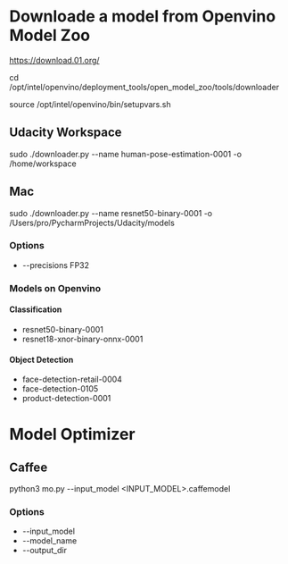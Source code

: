 # Downloade a model from Openvino Model Zoo
https://download.01.org/


cd /opt/intel/openvino/deployment_tools/open_model_zoo/tools/downloader

source /opt/intel/openvino/bin/setupvars.sh


## Udacity Workspace
sudo ./downloader.py --name human-pose-estimation-0001 -o /home/workspace 
## Mac
sudo ./downloader.py --name resnet50-binary-0001 -o /Users/pro/PycharmProjects/Udacity/models

### Options
- --precisions FP32 


### Models on Openvino

#### Classification
- resnet50-binary-0001
- resnet18-xnor-binary-onnx-0001

#### Object Detection
- face-detection-retail-0004
- face-detection-0105
- product-detection-0001

# Model Optimizer

## Caffee
python3 mo.py --input_model <INPUT_MODEL>.caffemodel

### Options
- --input_model
- --model_name
- --output_dir

